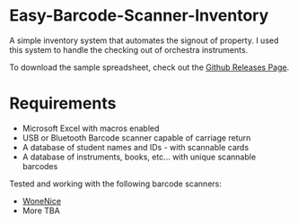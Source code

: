 # Easy-Barcode-Scanner-Inventory
A simple inventory system that automates the signout of property. I used this system to handle the checking out of orchestra instruments.

To download the sample spreadsheet, check out the [Github Releases Page](https://github.com/benichmt1/Easy-Barcode-Scanner-Inventory/releases).

# Requirements
* Microsoft Excel with macros enabled
* USB or Bluetooth Barcode scanner capable of carriage return
* A database of student names and IDs - with scannable cards
* A database of instruments, books, etc... with unique scannable barcodes

Tested and working with the following barcode scanners:

* [WoneNice](http://www.amazon.com/gp/product/B00GPH83VK/ref=as_li_tl?ie=UTF8&camp=1789&creative=390957&creativeASIN=B00GPH83VK&linkCode=as2&tag=9thandash-20&linkId=FFER3IBL4F3G7QQS)
* More TBA
